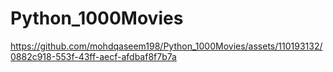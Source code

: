 # Python_1000Movies

https://github.com/mohdqaseem198/Python_1000Movies/assets/110193132/0882c918-553f-43ff-aecf-afdbaf8f7b7a
